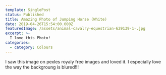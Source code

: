 ```yaml
---
template: SinglePost
status: Published
title: Amazing Photo of Jumping Horse (White)
date: 2019-04-26T15:54:00.000Z
featuredImage: /assets/animal-cavalry-equestrian-629139-1-.jpg
excerpt: >-
  I love this Photo!
categories:
  - category: Colours
---
```

I saw this image on pexles royaly free images and loved it. I especially love the way the backgroung is blured!!!
